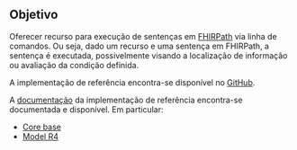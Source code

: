 ﻿## Objetivo

Oferecer recurso para execução de sentenças em 
[FHIRPath](http://hl7.org/fhirpath/) via linha de comandos.
Ou seja, dado um recurso e uma sentença em FHIRPath, a 
sentença é executada, possivelmente visando a localização de 
informação ou avaliação da condição definida.

A implementação de referência encontra-se disponível no
[GitHub](https://github.com/hapifhir/hapi-fhir).

A [documentação](https://hapifhir.io/hapi-fhir/docs/appendix/javadocs.html)
da implementação de referência encontra-se documentada e disponível. Em particular:

- [Core base](https://hapifhir.io/hapi-fhir/apidocs/hapi-fhir-base/)
- [Model R4](https://hapifhir.io/hapi-fhir/apidocs/hapi-fhir-structures-r4/)


